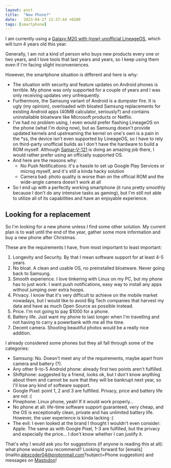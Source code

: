 ```yaml
---
layout: post
title:  "New Phone?"
date:   2023-04-27 12:37:44 +0200
tags: [smartphone]
---
```


I am currently using a [Galaxy M20 with (now) unofficial LineageOS](https://alexcoder04.github.io/2022/10/24/lineageos-on-samsung-m20.html),
which will turn 4 years old this year.

Generally, I am not a kind of person who buys new products every one or two years,
and I love tools that last years and years, so I keep using them even if I'm facing
slight inconveniences.

However, the smartphone situation is different and here is why:

 - The situation with security and feature updates on Android phones is
   terrible. My phone was only supported for a couple of years and I was only
   receiving updates very unfrequently.
 - Furthermore, the Samsung variant of Android is a dumpster fire. It is ugly
   (my opinion), overloaded with bloated Samsung replacements for existing
   Android apps (40MB calculator, seriously?) and contains uninstallable
   bloatware like Microsoft products or Netflix.
 - I've had no problem using, I even would prefer flashing LineageOS on the
   phone (what I'm doing now), but as Samsung doesn't provide updated kernels
   and upstreaming the kernel on one's own is a pain in the \*ss, the device
   isn't even supported by LineageOS, so I have to rely on third-party
   unofficial builds as I don't have the hardware to build a ROM myself.
   Although [Samar-V-121](https://samarv121.wtf/) is doing an amazing job there,
   I would rather prefer using an officially supported OS.
 - And here are the reasons why:
   - No Push Notifications: it's a hassle to set up Google Play Services or
     microg myself, and it's still a kinda hacky solution
   - Camera bad: photo quality is worse than on the official ROM and the
     wide-angle camera doesn't work at all
 - So I end up with a perfectly working smartphone (it runs pretty smoothly
   because I don't do any intensive tasks as gaming), but I'm still not able to
   utilize all of its capabilities and have an enjoyable experience.

## Looking for a replacement

So I'm looking for a new phone unless I find some other solution. My current
plan is to wait until the end of the year, gather some more information and buy
a new phone after Christmas.

These are the requirements I have, from most important to least important:

1. Longevity and Security. By that I mean software support for at least 4-5 years.
2. No bloat. A clean and usable OS, no preinstalled bloatware. Never going back to Samsung.
3. Smooth experience. I love tinkering with Linux on my PC, but my phone has to
   just work. I want push notifications, easy way to install any apps without
   jumping over extra hoops.
4. Privacy. I know that it's very difficult to achieve on the mobile market
   nowadays, but I would like to avoid Big Tech companies that harvest my data
   and have as much Open Source as possible instead.
5. Price. I'm not going to pay $1000 for a phone.
6. Battery life. Just want my phone to last longer when I'm travelling and not
   having to carry a powerbank with me all the time.
7. Decent camera. Shooting beautiful photos would be a really nice addition.

I already considered some phones but they all fall through some of the
categories:

 - Samsung: No. Doesn't meet any of the requirements, maybe apart from camera
   and battery (?).
 - Any other 9-to-5 Android phone: already first two points aren't fulfilled.
 - Shiftphone: suggested by a friend, looks ok, but I don't know anything about
   them and cannot be sure that they will be bankrupt next year, so I'll lose
   any kind of software support.
 - Google Pixel: point 1, 2 and 3 are fulfilled. Privacy, price and battery life
   are not :(
 - Pinephone: Linux phone, yeah! If it would work properly...
 - No phone at all: life-time software support guaranteed, very cheap, and the OS is
   exceptionally clean, private and has unlimited battery life. However, the
   user experience is kinda lacking :(
 - The evil: I even looked at the brand I thought I wouldn't even consider:
   Apple. The same as with Google Pixel, 1-3 are fulfilled, but the privacy
   and especially the price... I don't know whether I can justify it.

That's why I would ask you for suggestions (if anyone is reading this at all):
what phone would you recommend? Looking forward for [emails](mailto:alexcoder04@protonmail.com?subject=Phone suggestion)
and messages on [Mastodon](https://techhub.social/@alexcoder04)!

